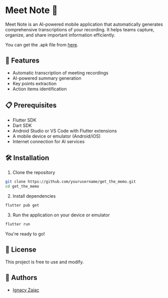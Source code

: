 # Meet Note 🎯

Meet Note is an AI-powered mobile application that automatically generates comprehensive transcriptions of your recording. It helps teams capture, organize, and share important information efficiently.

You can get the .apk file from [here](https://github.com/Netherman2440/get_the_memo/releases).

## 🚀 Features

- Automatic transcription of meeting recordings
- AI-powered summary generation
- Key points extraction
- Action items identification

## 📋 Prerequisites

- Flutter SDK
- Dart SDK
- Android Studio or VS Code with Flutter extensions
- A mobile device or emulator (Android/iOS)
- Internet connection for AI services

## 🛠️ Installation

1. Clone the repository
```bash
git clone https://github.com/yourusername/get_the_memo.git
cd get_the_memo
```

2. Install dependencies

```bash
flutter pub get
```

3. Run the application on your device or emulator

```bash
flutter run
```

You're ready to go!

## 📝 License

This project is free to use and modify. 

## 👥 Authors

- [Ignacy Zając](https://github.com/Netherman2440)




